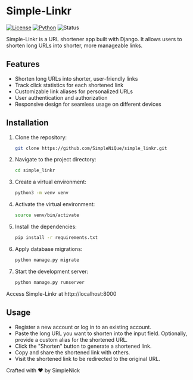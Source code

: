 # Simple-Linkr

[![License](https://img.shields.io/badge/license-MIT-blue.svg)](https://github.com/your-username/simple-linkr/blob/main/LICENSE)
[![Python](https://img.shields.io/badge/python-3.9-blue)](https://www.python.org/downloads/release/python-390/)
![Status](https://img.shields.io/badge/status-in%20progress-yellow)

Simple-Linkr is a URL shortener app built with Django. It allows users to shorten long URLs into shorter, more manageable links.

## Features

- Shorten long URLs into shorter, user-friendly links
- Track click statistics for each shortened link
- Customizable link aliases for personalized URLs
- User authentication and authorization
- Responsive design for seamless usage on different devices

## Installation

1. Clone the repository:

   ```bash
   git clone https://github.com/SimpleNiQue/simple_linkr.git
   ```

2. Navigate to the project directory:

    ```bash
    cd simple_linkr
    ```

3. Create a virtual environment:

    ```bash
    python3 -m venv venv
    ```

4. Activate the virtual environment:

    ```bash
    source venv/bin/activate
    ```

5. Install the dependencies:
    ```bash
    pip install -r requirements.txt
    ```
6. Apply database migrations:

    ```bash
    python manage.py migrate
    ```

7. Start the development server:

    ```bash
    python manage.py runserver
    ```

Access Simple-Linkr at http://localhost:8000

## Usage

- Register a new account or log in to an existing account.
- Paste the long URL you want to shorten into the input field.
Optionally, provide a custom alias for the shortened URL.
- Click the "Shorten" button to generate a shortened link.
-  Copy and share the shortened link with others.
- Visit the shortened link to be redirected to the original URL.


Crafted with ❤️ by SimpleNick